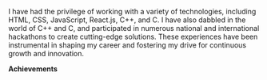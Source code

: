 I have had the privilege of working with a variety of technologies, including HTML, CSS, JavaScript, React.js, C++, and C. I have also dabbled in the world of C++ and C, and participated in numerous national and international hackathons to create cutting-edge solutions. These experiences have been instrumental in shaping my career and fostering my drive for continuous growth and innovation.

**Achievements**
